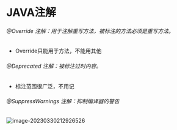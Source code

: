 # JAVA注解

###### @Override 注解：用于注解重写方法，被标注的方法必须是重写方法。

+ Override只能用于方法，不能用其他

###### @Deprecated 注解：被标注过时内容。

+ 标注范围很广泛，不用记

###### @SuppressWarnings 注解：抑制编译器的警告



![image-20230330212926526](C:\Users\JW\AppData\Roaming\Typora\typora-user-images\image-20230330212926526.png)